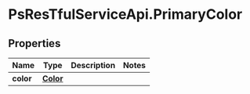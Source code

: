 # PsResTfulServiceApi.PrimaryColor

## Properties
Name | Type | Description | Notes
------------ | ------------- | ------------- | -------------
**color** | [**Color**](Color.md) |  | 
